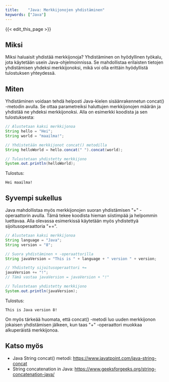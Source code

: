 ```yaml
---
title:    "Java: Merkkijonojen yhdistäminen"
keywords: ["Java"]
---
```


{{< edit_this_page >}}

## Miksi

Miksi haluaisit yhdistää merkkijonoja? Yhdistäminen on hyödyllinen työkalu, jota käytetään usein Java-ohjelmoinnissa. Se mahdollistaa erilaisten tietojen yhdistämisen yhdeksi merkkijonoksi, mikä voi olla erittäin hyödyllistä tulostuksen yhteydessä.

## Miten

Yhdistäminen voidaan tehdä helposti Java-kielen sisäänrakennetun concat() -metodin avulla. Se ottaa parametreiksi haluttujen merkkijonojen määrän ja yhdistää ne yhdeksi merkkijonoksi. Alla on esimerkki koodista ja sen tulostuksesta:

```Java
// Alustetaan kaksi merkkijonoa
String hello = "Hei";
String world = "maailma!";

// Yhdistetään merkkijonot concat() metodilla
String helloWorld = hello.concat(" ").concat(world);

// Tulostetaan yhdistetty merkkijono
System.out.println(helloWorld);
```

Tulostus:
```
Hei maailma!
```

## Syvempi sukellus

Java mahdollistaa myös merkkijonojen suoran yhdistämisen "+" -operaattorin avulla. Tämä tekee koodista hieman siistimpää ja helpommin luettavaa. Alla olevassa esimerkissä käytetään myös yhdistettyä sijoitusoperaattoria "+=".

```Java
// Alustetaan kaksi merkkijonoa
String language = "Java";
String version = "8";

// Suora yhdistäminen + -operaattorilla
String javaVersion = "This is " + language + " version " + version;

// Yhdistetty sijoitusoperaattori +=
javaVersion += "!";
// Tämä vastaa javaVersion = javaVersion + "!"

// Tulostetaan yhdistetty merkkijono
System.out.println(javaVersion);
```

Tulostus:
```
This is Java version 8!
```

On myös tärkeää huomata, että concat() -metodi luo uuden merkkijonon jokaisen yhdistämisen jälkeen, kun taas "+" -operaattori muokkaa alkuperäistä merkkijonoa.

## Katso myös

- Java String concat() metodi: https://www.javatpoint.com/java-string-concat
- String concatenation in Java: https://www.geeksforgeeks.org/string-concatenation-java/
